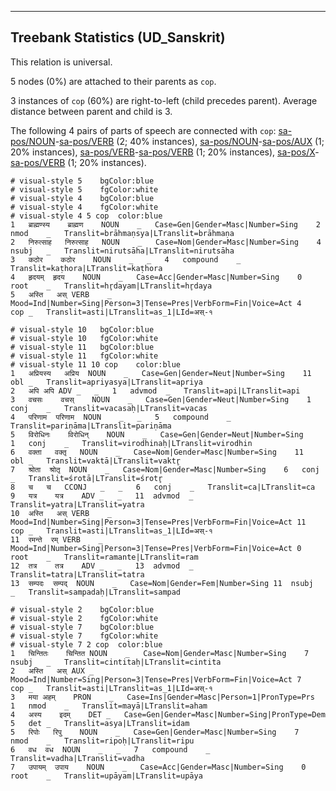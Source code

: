 

--------------------------------------------------------------------------------

## Treebank Statistics (UD_Sanskrit)

This relation is universal.

5 nodes (0%) are attached to their parents as `cop`.

3 instances of `cop` (60%) are right-to-left (child precedes parent).
Average distance between parent and child is 3.

The following 4 pairs of parts of speech are connected with `cop`: [sa-pos/NOUN]()-[sa-pos/VERB]() (2; 40% instances), [sa-pos/NOUN]()-[sa-pos/AUX]() (1; 20% instances), [sa-pos/VERB]()-[sa-pos/VERB]() (1; 20% instances), [sa-pos/X]()-[sa-pos/VERB]() (1; 20% instances).


~~~ conllu
# visual-style 5	bgColor:blue
# visual-style 5	fgColor:white
# visual-style 4	bgColor:blue
# visual-style 4	fgColor:white
# visual-style 4 5 cop	color:blue
1	ब्राह्मण्स्य	ब्राह्मण	NOUN	_	Case=Gen|Gender=Masc|Number=Sing	2	nmod	_	Translit=brāhmaṇsya|LTranslit=brāhmaṇa
2	निरुत्साह	निरुत्साह	NOUN	_	Case=Nom|Gender=Masc|Number=Sing	4	nsubj	_	Translit=nirutsāha|LTranslit=nirutsāha
3	कठोर	कठोर	NOUN	_	_	4	compound	_	Translit=kaṭhora|LTranslit=kaṭhora
4	हृदयम्	हृदय	NOUN	_	Case=Acc|Gender=Masc|Number=Sing	0	root	_	Translit=hr̥dayam|LTranslit=hr̥daya
5	अस्ति	अस्	VERB	_	Mood=Ind|Number=Sing|Person=3|Tense=Pres|VerbForm=Fin|Voice=Act	4	cop	_	Translit=asti|LTranslit=as_1|LId=अस्-१

~~~


~~~ conllu
# visual-style 10	bgColor:blue
# visual-style 10	fgColor:white
# visual-style 11	bgColor:blue
# visual-style 11	fgColor:white
# visual-style 11 10 cop	color:blue
1	अप्रियस्य	अप्रिय	NOUN	_	Case=Gen|Gender=Neut|Number=Sing	11	obl	_	Translit=apriyasya|LTranslit=apriya
2	अपि	अपि	ADV	_	_	1	advmod	_	Translit=api|LTranslit=api
3	वचसः	वचस्	NOUN	_	Case=Gen|Gender=Neut|Number=Sing	1	conj	_	Translit=vacasaḥ|LTranslit=vacas
4	परिणाम	परिणाम	NOUN	_	_	5	compound	_	Translit=pariṇāma|LTranslit=pariṇāma
5	विरोधिनः	विरोधिन्	NOUN	_	Case=Gen|Gender=Neut|Number=Sing	1	conj	_	Translit=virodhinaḥ|LTranslit=virodhin
6	वक्ता	वक्तृ	NOUN	_	Case=Nom|Gender=Masc|Number=Sing	11	obl	_	Translit=vaktā|LTranslit=vaktr̥
7	श्रोता	श्रोतृ	NOUN	_	Case=Nom|Gender=Masc|Number=Sing	6	conj	_	Translit=śrotā|LTranslit=śrotr̥
8	च	च	CCONJ	_	_	6	conj	_	Translit=ca|LTranslit=ca
9	यत्र	यत्र	ADV	_	_	11	advmod	_	Translit=yatra|LTranslit=yatra
10	अस्ति	अस्	VERB	_	Mood=Ind|Number=Sing|Person=3|Tense=Pres|VerbForm=Fin|Voice=Act	11	cop	_	Translit=asti|LTranslit=as_1|LId=अस्-१
11	रमन्ते	रम्	VERB	_	Mood=Ind|Number=Sing|Person=3|Tense=Pres|VerbForm=Fin|Voice=Act	0	root	_	Translit=ramante|LTranslit=ram
12	तत्र	तत्र	ADV	_	_	13	advmod	_	Translit=tatra|LTranslit=tatra
13	सम्पदः	सम्पद्	NOUN	_	Case=Nom|Gender=Fem|Number=Sing	11	nsubj	_	Translit=sampadaḥ|LTranslit=sampad

~~~


~~~ conllu
# visual-style 2	bgColor:blue
# visual-style 2	fgColor:white
# visual-style 7	bgColor:blue
# visual-style 7	fgColor:white
# visual-style 7 2 cop	color:blue
1	चिन्तितः	चिन्तित	NOUN	_	Case=Nom|Gender=Masc|Number=Sing	7	nsubj	_	Translit=cintitaḥ|LTranslit=cintita
2	अस्ति	अस्	AUX	_	Mood=Ind|Number=Sing|Person=3|Tense=Pres|VerbForm=Fin|Voice=Act	7	cop	_	Translit=asti|LTranslit=as_1|LId=अस्-१
3	मया	अहम्	PRON	_	Case=Ins|Gender=Masc|Person=1|PronType=Prs	1	nmod	_	Translit=mayā|LTranslit=aham
4	अस्य	इदम्	DET	_	Case=Gen|Gender=Masc|Number=Sing|PronType=Dem	5	det	_	Translit=asya|LTranslit=idam
5	रिपोः	रिपु	NOUN	_	Case=Gen|Gender=Masc|Number=Sing	7	nmod	_	Translit=ripoḥ|LTranslit=ripu
6	वध	वध	NOUN	_	_	7	compound	_	Translit=vadha|LTranslit=vadha
7	उपायम्	उपाय	NOUN	_	Case=Acc|Gender=Masc|Number=Sing	0	root	_	Translit=upāyam|LTranslit=upāya

~~~


